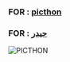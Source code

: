 ### FOR : [picthon](https://t.me/picth0n) ###

### FOR : [حيدر](https://t.me/a_t_9) ###

![PICTHON](https://i.postimg.cc/nzY3nwd4/IMG-20230510-025036-841.jpg)
